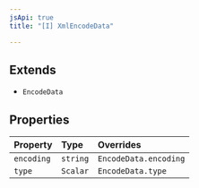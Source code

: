 ```yaml
---
jsApi: true
title: "[I] XmlEncodeData"

---
```

## Extends

- `EncodeData`

## Properties

| Property | Type | Overrides |
| :------ | :------ | :------ |
| `encoding` | `string` | `EncodeData.encoding` |
| `type` | `Scalar` | `EncodeData.type` |
